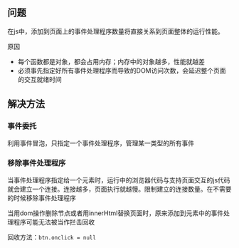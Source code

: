 ## 问题

在js中，添加到页面上的事件处理程序数量将直接关系到页面整体的运行性能。

原因

* 每个函数都是对象，都会占用内存；内存中的对象越多，性能就越差
* 必须事先指定好所有事件处理程序而导致的DOM访问次数，会延迟整个页面的交互就绪时间

## 解决方法

### 事件委托

利用事件冒泡，只指定一个事件处理程序，管理某一类型的所有事件

### 移除事件处理程序

当事件处理程序指定给一个元素时，运行中的浏览器代码与支持页面交互的js代码就会建立一个连接。连接越多，页面执行就越慢。限制建立的连接数量。在不需要的时候移除事件处理程序

当用dom操作删除节点或者用innerHtml替换页面时，原来添加到元素中的事件处理程序可能无法被当作拦击回收

回收方法：`btn.onclick = null`